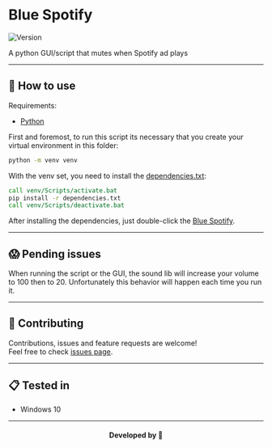 # Blue Spotify
<p>
  <img alt="Version" src="https://img.shields.io/badge/version-1.0.0-blue.svg?cacheSeconds=2592000" />
</p>

A python GUI/script that mutes when Spotify ad plays

***

## 🤔 How to use

Requirements:

-   [Python](https://www.python.org/)


First and foremost, to run this script its necessary that you create your virtual environment in this folder:

```bat
python -m venv venv
```


With the venv set, you need to install the [dependencies.txt](/dependencies.txt):

```bat
call venv/Scripts/activate.bat
pip install -r dependencies.txt
call venv/Scripts/deactivate.bat
```


After installing the dependencies, just double-click the [Blue Spotify](/Blue%20Spotify.lnk).

---

## 😱 Pending issues

When running the script or the GUI, the sound lib will increase your volume to 100 then to 20. Unfortunately this behavior will happen each time you run it.


---

## 🤝 Contributing

Contributions, issues and feature requests are welcome!<br />Feel free to check [issues page](https://github.com/abacaxiguy/blue_spotify/issues).

---

## 📋 Tested in

- Windows 10

***
<h4  align="center">Developed by 🍍</h4>
